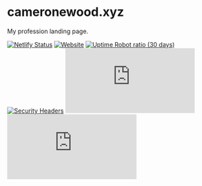 # cameronewood.xyz
My profession landing page.

[![Netlify Status](https://api.netlify.com/api/v1/badges/9429cd6e-3989-4f60-93f2-0481039c2b8d/deploy-status)](https://app.netlify.com/sites/cameronewood/deploys) [![Website](https://img.shields.io/website?url=https%3A%2F%2Fcameronewood.xyz)](https://cameronewood.xyz) [![Uptime Robot ratio (30 days)](https://img.shields.io/uptimerobot/ratio/m786822323-e6e71b3aa9be410dd1bd6775)](https://stats.uptimerobot.com/pBK7PHz707) [![Security Headers](https://img.shields.io/security-headers?url=https%3A%2F%2Fcameronewood.xyz)](https://securityheaders.com/?q=cameronewood.xyz&hide=on&followRedirects=on) [![Mozilla HTTP Observatory Grade](https://img.shields.io/mozilla-observatory/grade/cameronewood.xyz)](https://observatory.mozilla.org/analyze/cameronewood.xyz) [![Chromium HSTS preload](https://img.shields.io/hsts/preload/cameronewood.xyz)](https://developer.mozilla.org/en-US/docs/Web/HTTP/Headers/Strict-Transport-Security)
